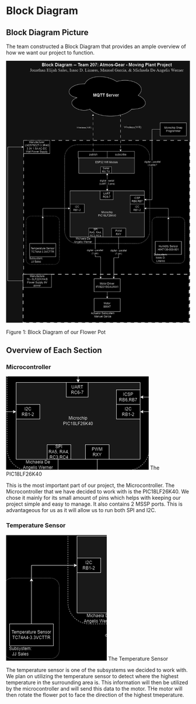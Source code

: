 # Block Diagram

## Block Diagram Picture

The team constructed a Block Diagram that provides an ample overview of how we want our project to function.

![BlockDiagram.drawio.png](https://github.com/Team207-S2024/team207-s2024/blob/main/images/blockdiagram/BlockDiagram.drawio.png)

Figure 1: Block Diagram of our Flower Pot

## Overview of Each Section

### Microcontroller

![BlockMicro.png](https://github.com/Team207-S2024/team207-s2024/blob/main/images/blockdiagram/BlockMicro.png)
The PIC18LF26K40

This is the most important part of our project, the Microcontroller. The Microcontroller that we have decided to work with is the PIC18LF26K40. We chose it mainly for its small amount of pins which helps with keeping our project simple and easy to manage. It also contains 2 MSSP ports. This is advantageous for us as it will allow us to run both SPI and I2C.

### Temperature Sensor
![BlockTemp.png](https://github.com/Team207-S2024/team207-s2024/blob/main/images/blockdiagram/BlockTemp.png)
The Temperature Sensor

The temperature sensor is one of the subsystems we decided to work with. We plan on utilizing the temperature sensor to detect where the highest temperature in the surrounding area is. This information will then be utilized by the microcontroller and will send this data to the motor. THe motor will then rotate the flower pot to face the direction of the highest tmeperature. 


